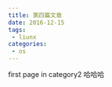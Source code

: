 ```yaml
---
title: 第四篇文章
date: 2016-12-15
tags:
 - liunx
categories: 
 - os
---
```


first page in category2
哈哈哈